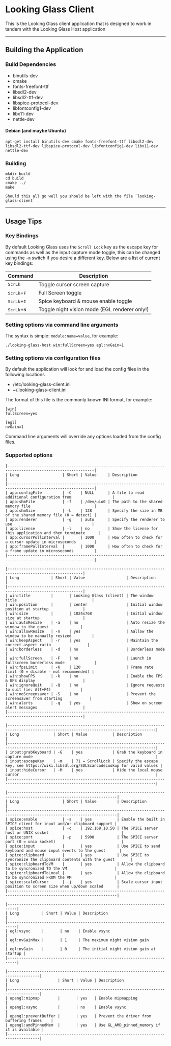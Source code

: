 # Looking Glass Client

This is the Looking Glass client application that is designed to work in tandem with the Looking Glass Host application

---

## Building the Application

### Build Dependencies

* binutils-dev
* cmake
* fonts-freefont-ttf
* libsdl2-dev
* libsdl2-ttf-dev
* libspice-protocol-dev
* libfontconfig1-dev
* libx11-dev
* nettle-dev

#### Debian (and maybe Ubuntu)

    apt-get install binutils-dev cmake fonts-freefont-ttf libsdl2-dev libsdl2-ttf-dev libspice-protocol-dev libfontconfig1-dev libx11-dev nettle-dev

### Building

    mkdir build
    cd build
    cmake ../
    make

    Should this all go well you should be left with the file `looking-glass-client`

---

## Usage Tips

### Key Bindings

By default Looking Glass uses the `Scroll Lock` key as the escape key for commands as well as the input capture mode toggle, this can be changed using the `-m` switch if you desire a different key.
Below are a list of current key bindings:

| Command | Description |
|-|-|
| <kbd>ScrLk</kbd>              | Toggle cursor screen capture |
| <kbd>ScrLk</kbd>+<kbd>F</kbd> | Full Screen toggle |
| <kbd>ScrLk</kbd>+<kbd>I</kbd> | Spice keyboard & mouse enable toggle |
| <kbd>ScrLk</kbd>+<kbd>N</kbd> | Toggle night vision mode (EGL renderer only!) |

### Setting options via command line arguments

The syntax is simple: `module:name=value`, for example:

    ./looking-glass-host win:fullScreen=yes egl:nvGain=1

### Setting options via configuration files

By default the application will look for and load the config files in the following locations

  * /etc/looking-glass-client.ini
  * ~/.looking-glass-client.ini

The format of this file is the commonly known INI format, for example:

    [win]
    fullScreen=yes

    [egl]
    nvGain=1

Command line arguments will override any options loaded from the config files.

### Supported options

```
|------------------------------------------------------------------------------------------------------------|
| Long                   | Short | Value     | Description                                                   |
|------------------------------------------------------------------------------------------------------------|
| app:configFile         | -C    | NULL      | A file to read additional configuration from                  |
| app:shmFile            | -f    | /dev/uio0 | The path to the shared memory file                            |
| app:shmSize            | -L    | 128       | Specify the size in MB of the shared memory file (0 = detect) |
| app:renderer           | -g    | auto      | Specify the renderer to use                                   |
| app:license            | -l    | no        | Show the license for this application and then terminate      |
| app:cursorPollInterval |       | 1000      | How often to check for a cursor update in microseconds        |
| app:framePollInterval  |       | 1000      | How often to check for a frame update in microseconds         |
|------------------------------------------------------------------------------------------------------------|

|-------------------------------------------------------------------------------------------------------|
| Long              | Short | Value                  | Description                                      |
|-------------------------------------------------------------------------------------------------------|
| win:title         |       | Looking Glass (client) | The window title                                 |
| win:position      |       | center                 | Initial window position at startup               |
| win:size          |       | 1024x768               | Initial window size at startup                   |
| win:autoResize    | -a    | no                     | Auto resize the window to the guest              |
| win:allowResize   | -n    | yes                    | Aallow the window to be manually resized         |
| win:keepAspect    | -r    | yes                    | Maintain the correct aspect ratio                |
| win:borderless    | -d    | no                     | Borderless mode                                  |
| win:fullScreen    | -F    | no                     | Launch in fullscreen borderless mode             |
| win:fpsLimit      | -K    | 120                    | Frame rate limit (0 = disable - not recommended) |
| win:showFPS       | -k    | no                     | Enable the FPS & UPS display                     |
| win:ignoreQuit    | -Q    | no                     | Ignore requests to quit (ie: Alt+F4)             |
| win:noScreensaver | -S    | no                     | Prevent the screensaver from starting            |
| win:alerts        | -q    | yes                    | Show on screen alert messages                    |
|-------------------------------------------------------------------------------------------------------|

|---------------------------------------------------------------------------------------------------------------------------------------|
| Long               | Short | Value           | Description                                                                            |
|---------------------------------------------------------------------------------------------------------------------------------------|
| input:grabKeyboard | -G    | yes             | Grab the keyboard in capture mode                                                      |
| input:escapeKey    | -m    | 71 = ScrollLock | Specify the escape key, see https://wiki.libsdl.org/SDLScancodeLookup for valid values |
| input:hideCursor   | -M    | yes             | Hide the local mouse cursor                                                            |
|---------------------------------------------------------------------------------------------------------------------------------------|

|----------------------------------------------------------------------------------------------------------------------|
| Long                   | Short | Value         | Description                                                         |
|----------------------------------------------------------------------------------------------------------------------|
| spice:enable           | -s    | yes           | Enable the built in SPICE client for input and/or clipboard support |
| spice:host             | -c    | 192.168.10.50 | The SPICE server host or UNIX socket                                |
| spice:port             | -p    | 5900          | The SPICE server port (0 = unix socket)                             |
| spice:input            |       | yes           | Use SPICE to send keyboard and mouse input events to the guest      |
| spice:clipboard        |       | yes           | Use SPICE to syncronize the clipboard contents with the guest       |
| spice:clipboardToVM    |       | yes           | Allow the clipboard to be syncronized TO the VM                     |
| spice:clipboardToLocal |       | yes           | Allow the clipboard to be syncronized FROM the VM                   |
| spice:scaleCursor      | -j    | yes           | Scale cursor input position to screen size when up/down scaled      |
|----------------------------------------------------------------------------------------------------------------------|

|--------------------------------------------------------------------------|
| Long          | Short | Value | Description                              |
|--------------------------------------------------------------------------|
| egl:vsync     |       | no    | Enable vsync                             |
| egl:nvGainMax |       | 1     | The maximum night vision gain            |
| egl:nvGain    |       | 0     | The initial night vision gain at startup |
|--------------------------------------------------------------------------|

|------------------------------------------------------------------------------------|
| Long                 | Short | Value | Description                                 |
|------------------------------------------------------------------------------------|
| opengl:mipmap        |       | yes   | Enable mipmapping                           |
| opengl:vsync         |       | no    | Enable vsync                                |
| opengl:preventBuffer |       | yes   | Prevent the driver from buffering frames    |
| opengl:amdPinnedMem  |       | yes   | Use GL_AMD_pinned_memory if it is available |
|------------------------------------------------------------------------------------|
```
